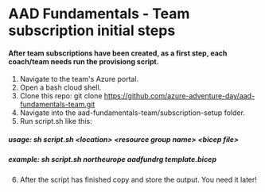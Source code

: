 # AAD Fundamentals - Team subscription initial steps
#### After team subscriptions have been created, as a first step, each coach/team needs run the provisiong script.

1. Navigate to the team's Azure portal.
2. Open a bash cloud shell.
3. Clone this repo: git clone https://github.com/azure-adventure-day/aad-fundamentals-team.git
4. Navigate into the aad-fundamentals-team/subscription-setup folder.
5. Run script.sh like this:
##### usage: sh script.sh \<location\> \<resource group name\> \<bicep file\>
##### example: sh script.sh northeurope aadfundrg template.bicep

6. After the script has finished copy and store the output. You need it later!
